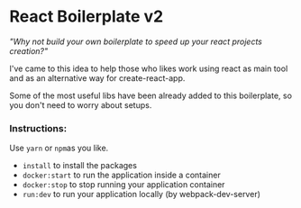 # React Boilerplate v2

*"Why not build your own boilerplate to speed up your react projects creation?"*

I've came to this idea to help those who likes work using react as main tool and as an alternative way for create-react-app.

Some of the most useful libs have been already added to this boilerplate, so you don't need to worry about setups.

### Instructions:

Use ```yarn``` or ```npm```as you like.
- ```install``` to install the packages
- ```docker:start``` to run the application inside a container
- ```docker:stop``` to stop running your application container
- ```run:dev``` to run your application locally (by webpack-dev-server)
